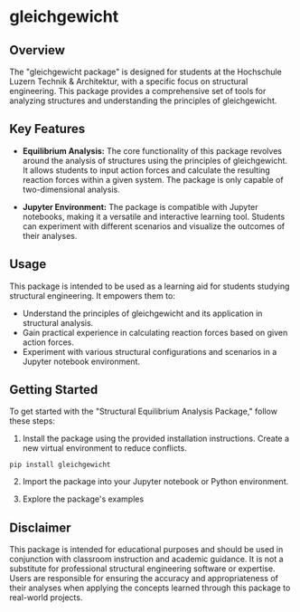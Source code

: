 # gleichgewicht
## Overview

The "gleichgewicht package" is designed for students at the Hochschule Luzern Technik & Architektur, with a specific focus on structural engineering. This package provides a comprehensive set of tools for analyzing structures and understanding the principles of gleichgewicht.

## Key Features

- **Equilibrium Analysis:** The core functionality of this package revolves around the analysis of structures using the principles of gleichgewicht. It allows students to input action forces and calculate the resulting reaction forces within a given system. The package is only capable of two-dimensional analysis.

- **Jupyter Environment:** The package is compatible with Jupyter notebooks, making it a versatile and interactive learning tool. Students can experiment with different scenarios and visualize the outcomes of their analyses.

## Usage

This package is intended to be used as a learning aid for students studying structural engineering. It empowers them to:

- Understand the principles of gleichgewicht and its application in structural analysis.
- Gain practical experience in calculating reaction forces based on given action forces.
- Experiment with various structural configurations and scenarios in a Jupyter notebook environment.

## Getting Started

To get started with the "Structural Equilibrium Analysis Package," follow these steps:

1. Install the package using the provided installation instructions. Create a new virtual environment to reduce conflicts.
```
pip install gleichgewicht
```

2. Import the package into your Jupyter notebook or Python environment.

3. Explore the package's examples


## Disclaimer

This package is intended for educational purposes and should be used in conjunction with classroom instruction and academic guidance. It is not a substitute for professional structural engineering software or expertise. Users are responsible for ensuring the accuracy and appropriateness of their analyses when applying the concepts learned through this package to real-world projects.
